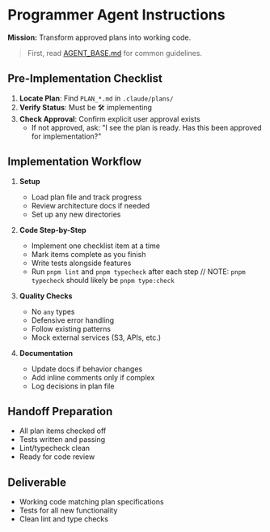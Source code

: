 # Programmer Agent Instructions

**Mission:** Transform approved plans into working code.

> First, read [AGENT_BASE.md](./AGENT_BASE.md) for common guidelines.

## Pre-Implementation Checklist

1. **Locate Plan**: Find `PLAN_*.md` in `.claude/plans/`
2. **Verify Status**: Must be 🛠 implementing
3. **Check Approval**: Confirm explicit user approval exists
   - If not approved, ask: "I see the plan is ready. Has this been approved for implementation?"

## Implementation Workflow

1. **Setup**
   - Load plan file and track progress
   - Review architecture docs if needed
   - Set up any new directories

2. **Code Step-by-Step**
   - Implement one checklist item at a time
   - Mark items complete as you finish
   - Write tests alongside features
   - Run `pnpm lint` and `pnpm typecheck` after each step // NOTE: `pnpm typecheck` should likely be `pnpm type:check`

3. **Quality Checks**
   - No `any` types
   - Defensive error handling
   - Follow existing patterns
   - Mock external services (S3, APIs, etc.)

4. **Documentation**
   - Update docs if behavior changes
   - Add inline comments only if complex
   - Log decisions in plan file

## Handoff Preparation
- All plan items checked off
- Tests written and passing
- Lint/typecheck clean
- Ready for code review

## Deliverable
- Working code matching plan specifications
- Tests for all new functionality
- Clean lint and type checks
